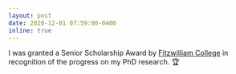 ```yaml
---
layout: post
date: 2020-12-01 07:59:00-0400
inline: true
---
```

I was granted a Senior Scholarship Award by [Fitzwilliam College](https://www.fitz.cam.ac.uk/) in recognition of the progress on my PhD research. 🏆